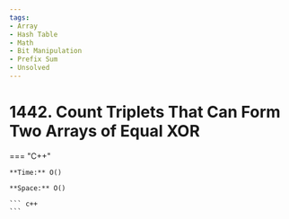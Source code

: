```yaml
---
tags:
- Array
- Hash Table
- Math
- Bit Manipulation
- Prefix Sum
- Unsolved
---
```



# 1442. Count Triplets That Can Form Two Arrays of Equal XOR

=== "C++"

    **Time:** O()

    **Space:** O()

    ``` c++
    ```